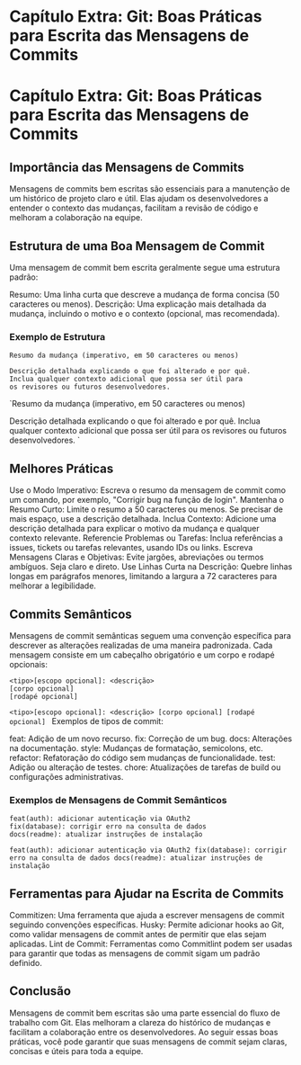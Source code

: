 # Capítulo Extra: Git: Boas Práticas para Escrita das Mensagens de Commits

# Capítulo Extra: Git: Boas Práticas para Escrita das Mensagens de Commits

## Importância das Mensagens de Commits

Mensagens de commits bem escritas são essenciais para a manutenção de um histórico de projeto claro e útil. Elas ajudam os desenvolvedores a entender o contexto das mudanças, facilitam a revisão de código e melhoram a colaboração na equipe.

## Estrutura de uma Boa Mensagem de Commit

Uma mensagem de commit bem escrita geralmente segue uma estrutura padrão:

Resumo: Uma linha curta que descreve a mudança de forma concisa (50 caracteres ou menos).
Descrição: Uma explicação mais detalhada da mudança, incluindo o motivo e o contexto (opcional, mas recomendada).
### Exemplo de Estrutura

```
Resumo da mudança (imperativo, em 50 caracteres ou menos)

Descrição detalhada explicando o que foi alterado e por quê.
Inclua qualquer contexto adicional que possa ser útil para
os revisores ou futuros desenvolvedores.

```

`Resumo da mudança (imperativo, em 50 caracteres ou menos)

Descrição detalhada explicando o que foi alterado e por quê.
Inclua qualquer contexto adicional que possa ser útil para
os revisores ou futuros desenvolvedores.
`
## Melhores Práticas

Use o Modo Imperativo: Escreva o resumo da mensagem de commit como um comando, por exemplo, "Corrigir bug na função de login".
Mantenha o Resumo Curto: Limite o resumo a 50 caracteres ou menos. Se precisar de mais espaço, use a descrição detalhada.
Inclua Contexto: Adicione uma descrição detalhada para explicar o motivo da mudança e qualquer contexto relevante.
Referencie Problemas ou Tarefas: Inclua referências a issues, tickets ou tarefas relevantes, usando IDs ou links.
Escreva Mensagens Claras e Objetivas: Evite jargões, abreviações ou termos ambíguos. Seja claro e direto.
Use Linhas Curta na Descrição: Quebre linhas longas em parágrafos menores, limitando a largura a 72 caracteres para melhorar a legibilidade.
## Commits Semânticos

Mensagens de commit semânticas seguem uma convenção específica para descrever as alterações realizadas de uma maneira padronizada. Cada mensagem consiste em um cabeçalho obrigatório e um corpo e rodapé opcionais:

```
<tipo>[escopo opcional]: <descrição>
[corpo opcional]
[rodapé opcional]

```

`<tipo>[escopo opcional]: <descrição>
[corpo opcional]
[rodapé opcional]
`
Exemplos de tipos de commit:

feat: Adição de um novo recurso.
fix: Correção de um bug.
docs: Alterações na documentação.
style: Mudanças de formatação, semicolons, etc.
refactor: Refatoração do código sem mudanças de funcionalidade.
test: Adição ou alteração de testes.
chore: Atualizações de tarefas de build ou configurações administrativas.
### Exemplos de Mensagens de Commit Semânticos

```
feat(auth): adicionar autenticação via OAuth2
fix(database): corrigir erro na consulta de dados
docs(readme): atualizar instruções de instalação

```

`feat(auth): adicionar autenticação via OAuth2
fix(database): corrigir erro na consulta de dados
docs(readme): atualizar instruções de instalação
`
## Ferramentas para Ajudar na Escrita de Commits

Commitizen: Uma ferramenta que ajuda a escrever mensagens de commit seguindo convenções específicas.
Husky: Permite adicionar hooks ao Git, como validar mensagens de commit antes de permitir que elas sejam aplicadas.
Lint de Commit: Ferramentas como Commitlint podem ser usadas para garantir que todas as mensagens de commit sigam um padrão definido.
## Conclusão

Mensagens de commit bem escritas são uma parte essencial do fluxo de trabalho com Git. Elas melhoram a clareza do histórico de mudanças e facilitam a colaboração entre os desenvolvedores. Ao seguir essas boas práticas, você pode garantir que suas mensagens de commit sejam claras, concisas e úteis para toda a equipe.
